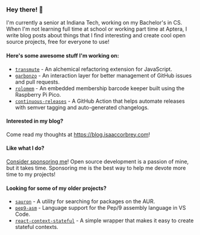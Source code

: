 ### Hey there! 👋

I'm currently a senior at Indiana Tech, working on my Bachelor's in CS. When I'm not
learning full time at school or working part time at Aptera, I write blog posts about
things that I find interesting and create cool open source projects, free for everyone
to use!

#### Here's some awesome stuff I'm working on:

- [`transmute`][2] - An alchemical refactoring extension for JavaScript.
- [`garbonzo`][8] - An interaction layer for better management of GitHub issues and pull
  requests. 
- [`rolomem`][3] - An embedded membership barcode keeper built using the Raspberry Pi
  Pico. 
- [`continuous-releases`][4] - A GitHub Action that helps automate releases with semver
  tagging and auto-generated changelogs.
  
#### Interested in my blog?

Come read my thoughts at https://blog.isaaccorbrey.com!

#### Like what I do?

[Consider sponsoring me][1]! Open source development is a passion of mine, but it takes
time. Sponsoring me is the best way to help me devote more time to my projects!
  
#### Looking for some of my older projects?

- [`sauron`][5] - A utility for searching for packages on the AUR.
- [`pep9-asm`][6] - Language support for the Pep/9 assembly language in VS Code.
- [`react-context-stateful`][7] - A simple wrapper that makes it easy to create stateful
  contexts.

[1]: https://github.com/sponsors/icorbrey
[2]: https://github.com/icorbrey/transmute
[3]: https://github.com/icorbrey/rolomem
[4]: https://github.com/icorbrey/continuous-releases
[5]: https://github.com/icorbrey/sauron
[6]: https://github.com/icorbrey/pep9-asm
[7]: https://github.com/icorbrey/react-context-stateful
[8]: https://github.com/icorbrey/garbonzo
